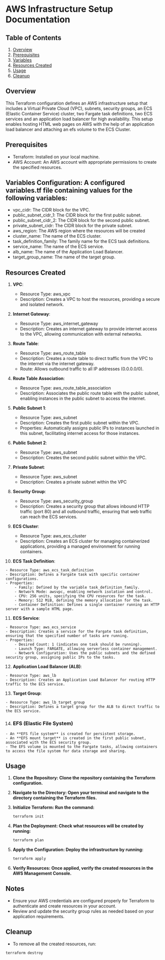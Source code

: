 # AWS Infrastructure Setup Documentation

## Table of Contents
1. [Overview](#overview)
2. [Prerequisites](#prerequisites)
3. [Variables](#variables)
4. [Resources Created](#Resources-Created)
5. [Usage](#usage)
6. [Cleanup](#cleanup)

## Overview

This Terraform configuration defines an AWS infrastructure setup that includes a Virtual Private Cloud (VPC), subnets, security groups, an ECS (Elastic Container Service) cluster, two Fargate task definitions, two ECS services and an application load balancer for high availability. This setup enables hosting HTML web pages on AWS with the help of an application load balancer and attaching an efs volume to the ECS Cluster.

## Prerequisites

 - Terraform: Installed on your local machine.
 - AWS Account: An AWS account with appropriate permissions to create the specified resources.

## Variables Configuration: A configured variables.tf file containing values for the following variables:

 - vpc_cidr: The CIDR block for the VPC.
 - public_subnet_cidr_1: The CIDR block for the first public subnet.
 - public_subnet_cidr_2: The CIDR block for the second public subnet.
 - private_subnet_cidr: The CIDR block for the private subnet.
 - aws_region: The AWS region where the resources will be created
 - cluster_name: The name of the ECS cluster.
 - task_definition_family: The family name for the ECS task definitions.
 - service_name: The name of the ECS service.
 - alb_name: The name of the Application Load Balancer.
 - target_group_name: The name of the target group.

 


## Resources Created

 1. **VPC**:
 
	- Resource Type: aws_vpc
	- Description: Creates a VPC to host the resources, providing a secure and isolated network.

 2. **Internet Gateway**:
	
	- Resource Type: aws_internet_gateway
	- Description: Creates an internet gateway to provide internet access to the VPC, allowing communication with external networks.

 3. **Route Table**:

	- Resource Type: aws_route_table
	- Description: Creates a route table to direct traffic from the VPC to the internet via the internet gateway.
	- Route: Allows outbound traffic to all IP addresses (0.0.0.0/0).
 
 4. **Route Table Association**:

	- Resource Type: aws_route_table_association
	- Description: Associates the public route table with the public subnet, enabling instances in the public subnet to access the internet.

 5. **Public Subnet 1**:

	- Resource Type: aws_subnet
	- Description: Creates the first public subnet within the VPC.
	- Properties: Automatically assigns public IPs to instances launched in this subnet, facilitating internet access for those instances.

 6. **Public Subnet 2**:

	- Resource Type: aws_subnet
	- Description: Creates the second public subnet within the VPC.

 7. **Private Subnet**:

	- Resource Type: aws_subnet
	- Description: Creates a private subnet within the VPC
	
 8. **Security Group**:

	- Resource Type: aws_security_group
	- Description: Creates a security group that allows inbound HTTP traffic (port 80) and all outbound traffic, ensuring that web traffic can reach the ECS services.

 9. **ECS Cluster**:

	- Resource Type: aws_ecs_cluster
	- Description: Creates an ECS cluster for managing containerized applications, providing a managed environment for running containers.

 10. **ECS Task Definition**:
 
 	- Resource Type: aws_ecs_task_definition
 	- Description: Defines a Fargate task with specific container configurations.
	- Properties:
		- Family: Defined by the variable task_definition_family.
		- Network Mode: awsvpc, enabling network isolation and control.
		- CPU: 256 units, specifying the CPU resources for the task.
		- Memory: 512 MiB, defining the memory allocation for the task.
		- Container Definition: Defines a single container running an HTTP server with a sample HTML page.

 11. **ECS Service**:
 
	- Resource Type: aws_ecs_service
	- Description: Creates a service for the Fargate task definition, ensuring that the specified number of tasks are running.
	- Properties:
		- Desired Count: 1 (indicates one task should be running).
		- Launch Type: FARGATE, allowing serverless container management.
		- Network Configuration: Uses the public subnets and the defined security group, assigning public IPs to the tasks.

 12. **Application Load Balancer (ALB)**:

	- Resource Type: aws_lb
	- Description: Creates an Application Load Balancer for routing HTTP traffic to the ECS service.
 
 13. **Target Group**:

	- Resource Type: aws_lb_target_group
	- Description: Defines a target group for the ALB to direct traffic to the ECS service.
 
 14. ### EFS (Elastic File System)

	- An **EFS file system** is created for persistent storage.
	- An **EFS mount target** is created in the first public subnet, associated with the ECS security group.
	- The EFS volume is mounted to the Fargate tasks, allowing containers to access the file system for data storage and sharing.
 
## Usage

 1. **Clone the Repository: Clone the repository containing the Terraform configuration.**
 2. **Navigate to the Directory: Open your terminal and navigate to the directory containing the Terraform files.**
 3. **Initialize Terraform: Run the command:**
 
 	```bash
 	terraform init
 	```
 	
 4. **Plan the Deployment: Check what resources will be created by running:**
	
	```bash 
	terraform plan
	```
	
 5. **Apply the Configuration: Deploy the infrastructure by running:**
	
	```bash
	terraform apply
	```
	
 6. **Verify Resources: Once applied, verify the created resources in the AWS Management Console.**

## Notes
 - Ensure your AWS credentials are configured properly for Terraform to authenticate and create resources in your account.
 - Review and update the security group rules as needed based on your application requirements.

## Cleanup

 - To remove all the created resources, run:
	
 ```bash
 terraform destroy
 ```


